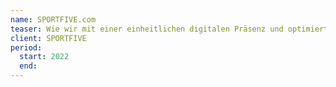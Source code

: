 ```yaml
---
name: SPORTFIVE.com
teaser: Wie wir mit einer einheitlichen digitalen Präsenz und optimierten Prozessen SPORTFIVE ermöglichten, ihre Marketingeffizienz zu verdoppeln.
client: SPORTFIVE
period:
  start: 2022
  end:
---
```

